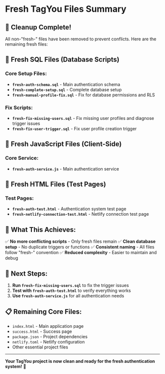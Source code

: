 # Fresh TagYou Files Summary

## 🧹 Cleanup Complete!

All non-"fresh-" files have been removed to prevent conflicts. Here are the remaining fresh files:

## 📁 Fresh SQL Files (Database Scripts)

### Core Setup Files:
- **`fresh-auth-schema.sql`** - Main authentication schema
- **`fresh-complete-setup.sql`** - Complete database setup
- **`fresh-manual-profile-fix.sql`** - Fix for database permissions and RLS

### Fix Scripts:
- **`fresh-fix-missing-users.sql`** - Fix missing user profiles and diagnose trigger issues
- **`fresh-fix-user-trigger.sql`** - Fix user profile creation trigger

## 📁 Fresh JavaScript Files (Client-Side)

### Core Service:
- **`fresh-auth-service.js`** - Main authentication service

## 📁 Fresh HTML Files (Test Pages)

### Test Pages:
- **`fresh-auth-test.html`** - Authentication system test page
- **`fresh-netlify-connection-test.html`** - Netlify connection test page

## 🎯 What This Achieves:

✅ **No more conflicting scripts** - Only fresh files remain
✅ **Clean database setup** - No duplicate triggers or functions
✅ **Consistent naming** - All files follow "fresh-" convention
✅ **Reduced complexity** - Easier to maintain and debug

## 🚀 Next Steps:

1. **Run `fresh-fix-missing-users.sql`** to fix the trigger issues
2. **Test with `fresh-auth-test.html`** to verify everything works
3. **Use `fresh-auth-service.js`** for all authentication needs

## 📋 Remaining Core Files:

- `index.html` - Main application page
- `success.html` - Success page
- `package.json` - Project dependencies
- `netlify.toml` - Netlify configuration
- Other essential project files

---

**Your TagYou project is now clean and ready for the fresh authentication system!** 🎉
